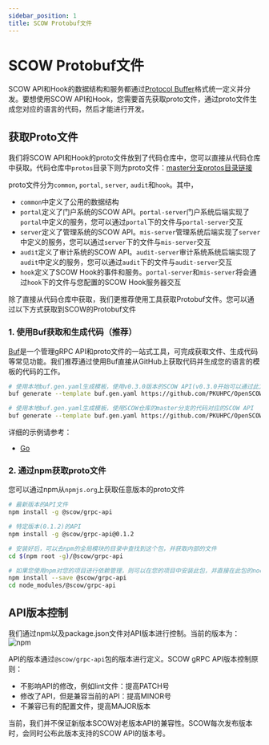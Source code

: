 ```yaml
---
sidebar_position: 1
title: SCOW Protobuf文件
---
```


# SCOW Protobuf文件

SCOW API和Hook的数据结构和服务都通过[Protocol Buffer](https://protobuf.dev/)格式统一定义并分发。要想使用SCOW API和Hook，您需要首先获取proto文件，通过proto文件生成您对应的语言的代码，然后才能进行开发。

## 获取Proto文件

我们将SCOW API和Hook的proto文件放到了代码仓库中，您可以直接从代码仓库中获取。代码仓库中`protos`目录下则为proto文件：[master分支protos目录链接](%REPO_FILE_URL%/protos)

proto文件分为`common`, `portal`, `server`, `audit`和`hook`。其中，

- `common`中定义了公用的数据结构
- `portal`定义了门户系统的SCOW API。`portal-server`门户系统后端实现了`portal`中定义的服务，您可以通过`portal`下的文件与`portal-server`交互
- `server`定义了管理系统的SCOW API。`mis-server`管理系统后端实现了`server`中定义的服务，您可以通过`server`下的文件与`mis-server`交互
- `audit`定义了审计系统的SCOW API。`audit-server`审计系统系统后端实现了`audit`中定义的服务，您可以通过`audit`下的文件与`audit-server`交互
- `hook`定义了SCOW Hook的事件和服务。`portal-server`和`mis-server`将会通过`hook`下的文件与您配置的SCOW Hook服务器交互

除了直接从代码仓库中获取，我们更推荐使用工具获取Protobuf文件。您可以通过以下方式获取到SCOW的Protobuf文件

### 1. 使用Buf获取和生成代码（推荐）

[Buf](https://buf.build/docs/tutorials/getting-started-with-buf-cli/)是一个管理gRPC API和proto文件的一站式工具，可完成获取文件、生成代码等常见功能。我们推荐通过使用Buf直接从GitHub上获取代码并生成您的语言的模板的代码的工作。

```bash
# 使用本地buf.gen.yaml生成模板，使用v0.3.0版本的SCOW API(v0.3.0开始可以通过此方式，推荐)
buf generate --template buf.gen.yaml https://github.com/PKUHPC/OpenSCOW.git#subdir=protos,branch=api-v0.3.0

# 使用本地buf.gen.yaml生成模板，使用SCOW仓库的master分支的代码对应的SCOW API
buf generate --template buf.gen.yaml https://github.com/PKUHPC/OpenSCOW.git#subdir=protos,branch=master
```

详细的示例请参考：

- [Go](./examples/go.md#使用buf获取proto文件并生成代码)

### 2. 通过npm获取proto文件

您可以通过npm从`npmjs.org`上获取任意版本的proto文件

```bash
# 最新版本的API文件
npm install -g @scow/grpc-api

# 特定版本(0.1.2)的API
npm install -g @scow/grpc-api@0.1.2

# 安装好后，可以去npm的全局模块的目录中查找到这个包，并获取内部的文件
cd $(npm root -g)/@scow/grpc-api

# 如果您使用npm对您的项目进行依赖管理，则可以在您的项目中安装此包，并直接在此包的node_modules中获取到proto文件
npm install --save @scow/grpc-api
cd node_modules/@scow/grpc-api
```

## API版本控制

我们通过npm以及package.json文件对API版本进行控制。当前的版本为：![npm](https://img.shields.io/npm/v/@scow/grpc-api?label=%40scow%2Fgrpc-api)

API的版本通过`@scow/grpc-api`包的版本进行定义。SCOW gRPC API版本控制原则：

- 不影响API的修改，例如lint文件：提高PATCH号
- 修改了API，但是兼容当前的API：提高MINOR号
- 不兼容已有的配置文件，提高MAJOR版本

当前，我们并不保证新版本SCOW对老版本API的兼容性。SCOW每次发布版本时，会同时公布此版本支持的SCOW API的版本号。